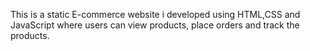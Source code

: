 This is a static E-commerce website i developed using HTML,CSS and JavaScript where users can view products, place orders and track the products.
